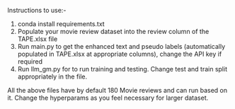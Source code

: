 Instructions to use:-

1. conda install requirements.txt
2. Populate your movie review dataset into the review column of the TAPE.xlsx file
3. Run main.py to get the enhanced text and pseudo labels (automatically populated in TAPE.xlsx at appropriate columns), change the API key if required
4. Run llm_gm.py for to run training and testing. Change test and train split appropriately in the file.

All the above files have by default 180 Movie reviews and can run based on it. Change the hyperparams as you feel necessary for larger dataset. 
